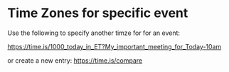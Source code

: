 # Time Zones for specific event

Use the following to specify another timze for for an event:

https://time.is/1000_today_in_ET?My_important_meeting_for_Today-10am

or create a new entry:
https://time.is/compare

